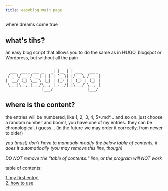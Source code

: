 ```yaml
---
title: easyblog main page
---
```


where dreams come true

## what's tihs?

an easy blog script that allows you to do the same as in HUGO, blogspot or Wordpress, but without all the pain

```
                      _     _
  ___  __ _ ___ _   _| |__ | | ___   __ _
 / _ \/ _` / __| | | | '_ \| |/ _ \ / _` |
|  __/ (_| \__ \ |_| | |_) | | (_) | (_| |
 \___|\__,_|___/\__, |_.__/|_|\___/ \__, |
                |___/               |___/
```

## where is the content?

the entries will be numbered, like 1, 2, 3, 4, 5*.md*... and so on. just choose a random number and boom!, you have one of my entries. they can be chronological, i guess... (in the future we may order it correctly, from newer to older)

*you (must) don't have to mannualy modify the below table of contents, it does it automatically (you may remove this line, though)* 

*DO NOT remove the "table of contents:" line, or the program will NOT work*

table of contents: 
  
[1. my first entry!](entries/1.html)  
[2. how to use](entries/2.html)  
